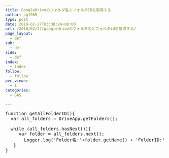 ```yaml
---
title: GoogleDriveのフォルダ名とフォルダIDを取得する
author: pg1965
type: post
date: 2018-02-27T03:38:24+00:00
url: /2018/02/27/googledriveのフォルダ名とフォルダidを取得する/
page_layout:
  - def
sub:
  - def
side:
  - def
index:
  - index
follow:
  - follow
pvc_views:
  - 1
categories:
  - GAS

---
```

<pre class="lang:js decode:true ">function getAllFolderID(){
  var all_folders = DriveApp.getFolders();
  
  while (all_folders.hasNext()){
     var folder = all_folders.next();
       Logger.log('Folder名:'+folder.getName() + 'FolderID:' + folder.getId());
   }
}</pre>

&nbsp;